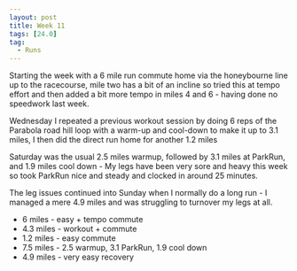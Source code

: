 ```yaml
---
layout: post
title: Week 11
tags: [24.0]
tag:
  - Runs
---
```


Starting the week with a 6 mile run commute home via the honeybourne line up to the racecourse, mile two has a bit of an incline so tried this at tempo effort and then added a bit more tempo in miles 4 and 6 - having done no speedwork last week.

Wednesday I repeated a previous workout session by doing 6 reps of the Parabola road hill loop with a warm-up and cool-down to make it up to 3.1 miles, I then did the direct run home for another 1.2 miles

Saturday was the usual 2.5 miles warmup, followed by 3.1 miles at ParkRun, and 1.9 miles cool down - My legs have been very sore and heavy this week so took ParkRun nice and steady and clocked in around 25 minutes. 

The leg issues continued into Sunday when I normally do a long run - I managed a mere 4.9 miles and was struggling to turnover my legs at all. 

* 6 miles - easy + tempo commute
* 4.3 miles - workout + commute
* 1.2 miles - easy commute
* 7.5 miles - 2.5 warmup, 3.1 ParkRun, 1.9 cool down 
* 4.9 miles - very easy recovery
